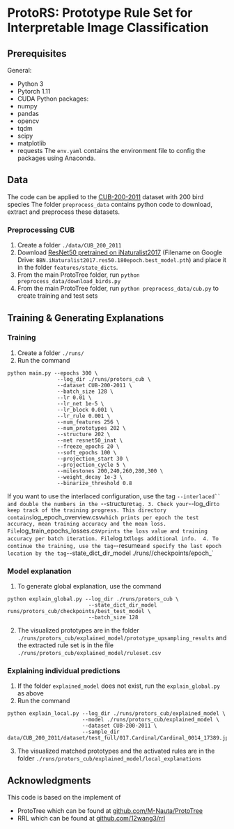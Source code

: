 # ProtoRS: Prototype Rule Set for Interpretable Image Classification
## Prerequisites
General:
- Python 3
- Pytorch 1.11
- CUDA
Python packages:
- numpy
- pandas
- opencv
- tqdm
- scipy
- matplotlib
- requests
The `env.yaml` contains the environment file to config the packages using Anaconda.
## Data
The code can be applied to the [CUB-200-2011](http://www.vision.caltech.edu/datasets/cub_200_2011/) dataset with 200 bird species
The folder `preprocess_data` contains python code to download, extract and preprocess these datasets. 
### Preprocessing CUB
1. Create a folder `./data/CUB_200_2011`
2. Download [ResNet50 pretrained on iNaturalist2017](https://drive.google.com/drive/folders/1yHme1iFQy-Lz_11yZJPlNd9bO_YPKlEU) (Filename on Google Drive: `BBN.iNaturalist2017.res50.180epoch.best_model.pth`) and place it in the folder `features/state_dicts`.
3. From the main ProtoTree folder, run `python preprocess_data/download_birds.py` 
4. From the main ProtoTree folder, run `python preprocess_data/cub.py` to create training and test sets
## Training & Generating Explanations
### Training
1. Create a folder `./runs/`
2. Run the command
```
python main.py --epochs 300 \
                --log_dir ./runs/protors_cub \
                --dataset CUB-200-2011 \
                --batch_size 128 \
                --lr 0.01 \
                --lr_net 1e-5 \
                --lr_block 0.001 \
                --lr_rule 0.001 \
                --num_features 256 \
                --num_prototypes 202 \
                --structure 202 \
                --net resnet50_inat \
                --freeze_epochs 20 \
                --soft_epochs 100 \
                --projection_start 30 \
                --projection_cycle 5 \
                --milestones 200,240,260,280,300 \
                --weight_decay 1e-3 \
                --binarize_threshold 0.8
```
If you want to use the interlaced configuration, use the tag `--interlaced`` and double the numbers in the `--structure` tag.
3. Check your `--log_dir` to keep track of the training progress. This directory contains `log_epoch_overview.csv` which prints per epoch the test accuracy, mean training accuracy and the mean loss. File `log_train_epochs_losses.csv` prints the loss value and training accuracy per batch iteration. File `log.txt` logs additional info. 
4. To continue the training, use the tag `--resume` and specify the last epoch location by the tag `--state_dict_dir_model ./runs/<last log dir>/checkpoints/epoch_<last epoch>`
### Model explanation
1. To generate global explanation, use the command
```
python explain_global.py --log_dir ./runs/protors_cub \
                          --state_dict_dir_model runs/protors_cub/checkpoints/best_test_model \
                          --batch_size 128
```
2. The visualized prototypes are in the folder `./runs/protors_cub/explained_model/prototype_upsampling_results` and the extracted rule set is in the file `./runs/protors_cub/explained_model/ruleset.csv`
### Explaining individual predictions
1. If the folder `explained_model` does not exist, run the `explain_global.py` as above
2. Run the command
```
python explain_local.py --log_dir ./runs/protors_cub/explained_model \
                        --model ./runs/protors_cub/explained_model \
                        --dataset CUB-200-2011 \
                        --sample_dir data/CUB_200_2011/dataset/test_full/017.Cardinal/Cardinal_0014_17389.jpg
```
3. The visualized matched prototypes and the activated rules are in the folder `./runs/protors_cub/explained_model/local_explanations`
## Acknowledgments
This code is based on the implement of 
- ProtoTree which can be found at [github.com/M-Nauta/ProtoTree](https://github.com/M-Nauta/ProtoTree)
- RRL which can be found at [github.com/12wang3/rrl](https://github.com/12wang3/rrl)
